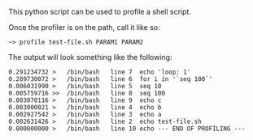 This python script can be used to profile a shell script.

Once the profiler is on the path, call it like so:

	~> profile test-file.sh PARAM1 PARAM2

The output will look something like the following:

	0.291234732	>	/bin/bash	line 7	echo 'loop: 1'
	0.289730072	>	/bin/bash	line 6	for i in '`seq 100`'
	0.006031990	>	/bin/bash	line 5	seq 10
	0.005759716	>>	/bin/bash	line 8	seq 100
	0.003070116	>	/bin/bash	line 9	echo c
	0.003000021	>	/bin/bash	line 4	echo b
	0.002927542	>	/bin/bash	line 3	echo a
	0.002631426	>	/bin/bash	line 2	echo test-file.sh
	0.000000000	>	/bin/bash	line 10	echo --- END OF PROFILING ---
